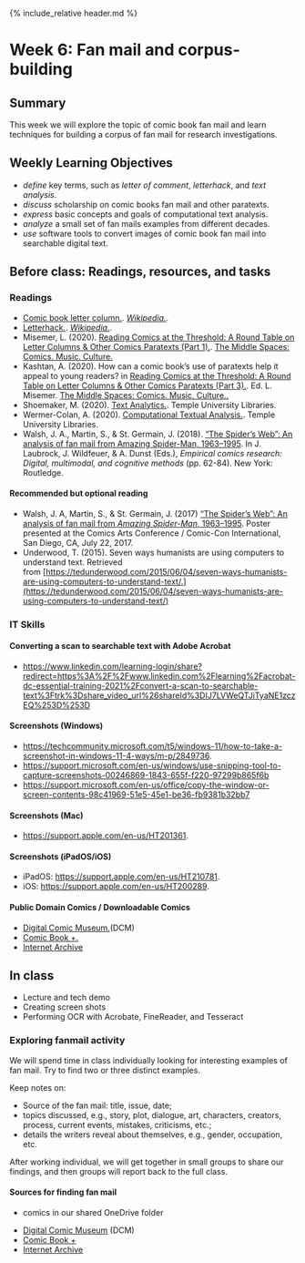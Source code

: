 {% include_relative header.md %}

# Week 6: Fan mail and corpus-building

## Summary
This week we will explore the topic of comic book fan mail and learn techniques for building a corpus of fan mail for research investigations.  

## Weekly Learning Objectives
- *define* key terms, such as *letter of comment*, *letterhack*, and *text analysis*.
- *discuss* scholarship on comic books fan mail and other paratexts.
- *express* basic concepts and goals of computational text analysis.
- *analyze* a small set of fan mails examples from different decades.
- *use* software tools to convert images of comic book fan mail into searchable digital text. 

## Before class: Readings, resources, and tasks

### Readings

* [Comic book letter column.](https://en.wikipedia.org/wiki/Comic_book_letter_column). _[Wikipedia.](http://wikipedia.org/)_. <!-- 8 pp. -->
* [Letterhack.](https://en.wikipedia.org/wiki/Letterhack). _[Wikipedia.](http://wikipedia.org/)_. <!-- 1 pp. -->
* Misemer, L. (2020). [Reading Comics at the Threshold: A Round Table on Letter Columns & Other Comics Paratexts (Part 1).](https://themiddlespaces.com/2020/09/15/reading-comics-at-the-threshold-part-1/). [The Middle Spaces: Comics. Music. Culture.](https://themiddlespaces.com/) <!-- 9 pp. -->
* Kashtan, A. (2020). How can a comic book’s use of paratexts help it appeal to young readers? in [Reading Comics at the Threshold: A Round Table on Letter Columns & Other Comics Paratexts (Part 3).](https://themiddlespaces.com/2020/09/29/reading-comics-at-the-threshold-part-3/). Ed. L. Misemer. [The Middle Spaces: Comics. Music. Culture..](https://themiddlespaces.com/) <!-- 8 pp. -->
* Shoemaker, M. (2020). [Text Analytics.](https://guides.temple.edu/c.php?g=78518&p=505212). Temple University Libraries.
* Wermer-Colan, A. (2020). [Computational Textual Analysis.](https://guides.temple.edu/corpusanalysis). Temple University Libraries.
* Walsh, J. A., Martin, S., & St. Germain, J. (2018). [“The Spider’s Web”: An analysis of fan mail from Amazing Spider-Man, 1963–1995](https://f001.backblazeb2.com/file/gnrlfs/tr/Walsh+et+al+2018.pdf). In J. Laubrock, J. Wildfeuer, & A. Dunst (Eds.), _Empirical comics research: Digital, multimodal, and cognitive methods_ (pp. 62-84). New York: Routledge. <!-- 23 pp. -->

#### Recommended but optional reading
* Walsh, J. A, Martin, S., & St. Germain, J. (2017) [“The Spider’s Web”: An analysis of fan mail from _Amazing Spider-Man_, 1963–1995](https://f001.backblazeb2.com/file/gnrlfs/tr/walsh2017.pdf). Poster presented at the Comics Arts Conference / Comic-Con International, San Diego, CA, July 22, 2017.
* Underwood, T. (2015). Seven ways humanists are using computers to understand text. Retrieved from [https://tedunderwood.com/2015/06/04/seven-ways-humanists-are-using-computers-to-understand-text/.](https://tedunderwood.com/2015/06/04/seven-ways-humanists-are-using-computers-to-understand-text/) <!-- 9 pp. -->

### IT Skills

#### Converting a scan to searchable text with Adobe Acrobat
- <https://www.linkedin.com/learning-login/share?redirect=https%3A%2F%2Fwww.linkedin.com%2Flearning%2Facrobat-dc-essential-training-2021%2Fconvert-a-scan-to-searchable-text%3Ftrk%3Dshare_video_url%26shareId%3DIJ7LVWeQTJiTyaNE1zczEQ%253D%253D>


#### Screenshots (Windows)


- <https://techcommunity.microsoft.com/t5/windows-11/how-to-take-a-screenshot-in-windows-11-4-ways/m-p/2849736>.
- <https://support.microsoft.com/en-us/windows/use-snipping-tool-to-capture-screenshots-00246869-1843-655f-f220-97299b865f6b>
- <https://support.microsoft.com/en-us/office/copy-the-window-or-screen-contents-98c41969-51e5-45e1-be36-fb9381b32bb7>

#### Screenshots (Mac)

*   <https://support.apple.com/en-us/HT201361>.

#### Screenshots (iPadOS/iOS)

*   iPadOS: <https://support.apple.com/en-us/HT210781>.
*   iOS: <https://support.apple.com/en-us/HT200289>.

#### Public Domain Comics / Downloadable Comics

*   [Digital Comic Museum.](http://digitalcomicmuseum.com/)(DCM)
*   [Comic Book +.](https://comicbookplus.com/)
*   [Internet Archive](http://archive.org/)


## In class

- Lecture and tech demo
- Creating screen shots
- Performing OCR with Acrobate, FineReader, and Tesseract

### Exploring fanmail activity

We will spend time in class individually looking for interesting examples of fan mail. Try to find two or three distinct examples. 

Keep notes on:

- Source of the fan mail: title, issue, date;
- topics discussed, e.g., story, plot, dialogue, art, characters, creators, process, current events, mistakes, criticisms, etc.;
- details the writers reveal about themselves, e.g., gender, occupation, etc.

After working individual, we will get together in small groups to share our findings, and then groups will report back to the full class.

#### Sources for finding fan mail
- comics in our shared OneDrive folder
* [Digital Comic Museum](http://digitalcomicmuseum.com/) (DCM)
* [Comic Book +](https://comicbookplus.com)
* [Internet Archive](http://archive.org)


